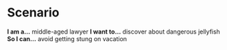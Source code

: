 # Scenario

**I am a…** middle-aged lawyer
**I want to…** discover about dangerous jellyfish
**So I can…** avoid getting stung on vacation